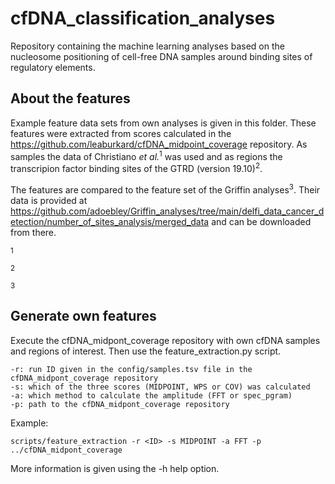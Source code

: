 # cfDNA_classification_analyses
Repository containing the machine learning analyses based on the nucleosome positioning of cell-free DNA samples around binding sites of regulatory elements.

## About the features

Example feature data sets from own analyses is given in this folder. These features were extracted from scores calculated in the https://github.com/leaburkard/cfDNA_midpoint_coverage repository. As samples the data of Christiano *et al.*<sup>1</sup> was used and as regions the transcripion factor binding sites of the GTRD (version 19.10)<sup>2</sup>.

The features are compared to the feature set of the Griffin analyses<sup>3</sup>. Their data is provided at https://github.com/adoebley/Griffin_analyses/tree/main/delfi_data_cancer_detection/number_of_sites_analysis/merged_data and can be downloaded from there.

<sup>1</sup>

<sup>2</sup>

<sup>3</sup>

## Generate own features
Execute the cfDNA_midpont_coverage repository with own cfDNA samples and regions of interest. Then use the feature_extraction.py script. 

```
-r: run ID given in the config/samples.tsv file in the cfDNA_midpont_coverage repository
-s: which of the three scores (MIDPOINT, WPS or COV) was calculated
-a: which method to calculate the amplitude (FFT or spec_pgram)
-p: path to the cfDNA_midpont_coverage repository
```

Example:
```
scripts/feature_extraction -r <ID> -s MIDPOINT -a FFT -p ../cfDNA_midpont_coverage
```

More information is given using the -h help option.